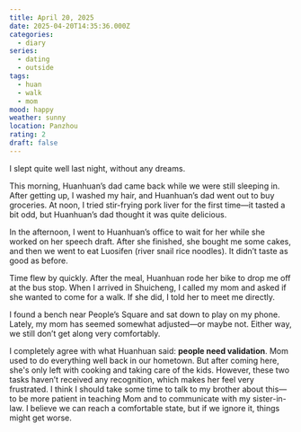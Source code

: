 ```yaml
---
title: April 20, 2025
date: 2025-04-20T14:35:36.000Z
categories:
  - diary
series:
  - dating
  - outside
tags:
  - huan
  - walk
  - mom
mood: happy
weather: sunny
location: Panzhou
rating: 2
draft: false
---
```


I slept quite well last night, without any dreams.  

This morning, Huanhuan’s dad came back while we were still sleeping in. After getting up, I washed my hair, and Huanhuan’s dad went out to buy groceries. At noon, I tried stir-frying pork liver for the first time—it tasted a bit odd, but Huanhuan’s dad thought it was quite delicious.  

In the afternoon, I went to Huanhuan’s office to wait for her while she worked on her speech draft. After she finished, she bought me some cakes, and then we went to eat Luosifen (river snail rice noodles). It didn’t taste as good as before.  

Time flew by quickly. After the meal, Huanhuan rode her bike to drop me off at the bus stop. When I arrived in Shuicheng, I called my mom and asked if she wanted to come for a walk. If she did, I told her to meet me directly.  

I found a bench near People’s Square and sat down to play on my phone. Lately, my mom has seemed somewhat adjusted—or maybe not. Either way, we still don’t get along very comfortably.

I completely agree with what Huanhuan said: **people need validation**. Mom used to do everything well back in our hometown. But after coming here, she's only left with cooking and taking care of the kids. However, these two tasks haven’t received any recognition, which makes her feel very frustrated. I think I should take some time to talk to my brother about this—to be more patient in teaching Mom and to communicate with my sister-in-law. I believe we can reach a comfortable state, but if we ignore it, things might get worse.

